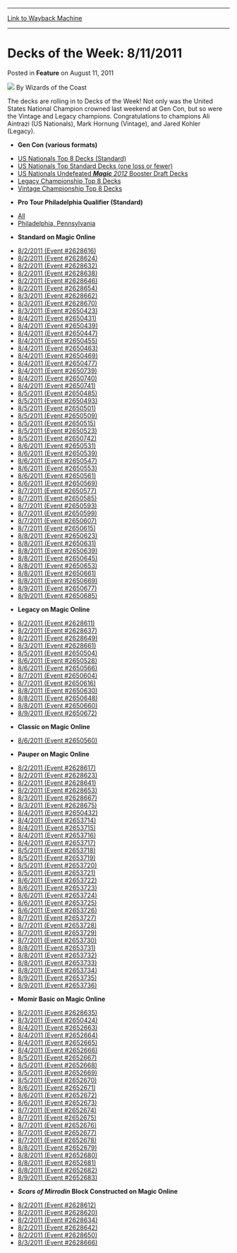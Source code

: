 
---
[Link to Wayback Machine](https://web.archive.org/web/20211017013044/https://magic.wizards.com/en/articles/archive/feature/decks-week-8112011-2011-08-11)

[_metadata_:wayback_url]:- "https://magic.wizards.com/en/articles/archive/feature/decks-week-8112011-2011-08-11"
[_metadata_:wayback_raw_url]:- "https://web.archive.org/web/20211017013044id_/https://magic.wizards.com/en/articles/archive/feature/decks-week-8112011-2011-08-11"
[_metadata_:wayback_capture_timestamp]:- "2021-10-17 01:30:44+00:00"
[_metadata_:description]:- "The decks are rolling in to Decks of the Week! Not only was the United States National Champion crowned last weekend at Gen Con, but so were the Vintage and Legacy champions. Congratulations to champions Ali Aintrazi (US Nationals), Mark Hornung (Vintage), and Jared Kohler (Legacy)."
[_metadata_:generator]:- "Drupal 7 (http://drupal.org)"
---


Decks of the Week: 8/11/2011
============================



 Posted in **Feature**
 on August 11, 2011 






![](https://media.magic.wizards.com/styles/auth_small/public/images/person/wizards_author.jpg)
By Wizards of the Coast











The decks are rolling in to Decks of the Week! Not only was the United States National Champion crowned last weekend at Gen Con, but so were the Vintage and Legacy champions. Congratulations to champions Ali Aintrazi (US Nationals), Mark Hornung (Vintage), and Jared Kohler (Legacy). 

* **Gen Con (various formats)**
+ [US Nationals Top 8 Decks (Standard)](/en/articles/archive/event-coverage/2011-us-national-championship-alternate-style-2011-08-06-0)
+ [US Nationals Top Standard Decks (one loss or fewer)](/en/articles/archive/event-coverage/2011-us-national-championship-day-2-blog-2011-08-06)
+ [US Nationals Undefeated ***Magic** 2012* Booster Draft Decks](/en/articles/archive/event-coverage/2011-us-national-championship-alternate-style-2011-08-06-0)
+ [Legacy Championship Top 8 Decks](/en/articles/archive/event-coverage/2011-us-national-championship-day-2-blog-2011-08-06)
+ [Vintage Championship Top 8 Decks](/en/articles/archive/event-coverage/2011-us-national-championship-day-1-blog-2011-08-05)
* **Pro Tour Philadelphia Qualifier (Standard)**
+ [All](/en/events/coverage/pro-tour-philadelphia-qualifier-season-top-8-standard-deck-lists)
+ [Philadelphia, Pennsylvania](/en/articles/archive/event-coverage/pro-tour-philadelphia-qualifier-season-top-8-standard-deck-lists-46)
* **Standard on Magic Online**
+ [8/2/2011 (Event #2628616)](http://archive.wizards.com/Magic/Digital/MagicOnlineTourn.aspx?x=mtg/digital/magiconline/tourn/2628616)
+ [8/2/2011 (Event #2628624)](http://archive.wizards.com/Magic/Digital/MagicOnlineTourn.aspx?x=mtg/digital/magiconline/tourn/2628624)
+ [8/2/2011 (Event #2628632)](http://archive.wizards.com/Magic/Digital/MagicOnlineTourn.aspx?x=mtg/digital/magiconline/tourn/2628632)
+ [8/2/2011 (Event #2628638)](http://archive.wizards.com/Magic/Digital/MagicOnlineTourn.aspx?x=mtg/digital/magiconline/tourn/2628638)
+ [8/2/2011 (Event #2628646)](http://archive.wizards.com/Magic/Digital/MagicOnlineTourn.aspx?x=mtg/digital/magiconline/tourn/2628646)
+ [8/2/2011 (Event #2628654)](http://archive.wizards.com/Magic/Digital/MagicOnlineTourn.aspx?x=mtg/digital/magiconline/tourn/2628654)
+ [8/3/2011 (Event #2628662)](http://archive.wizards.com/Magic/Digital/MagicOnlineTourn.aspx?x=mtg/digital/magiconline/tourn/2628662)
+ [8/3/2011 (Event #2628670)](http://archive.wizards.com/Magic/Digital/MagicOnlineTourn.aspx?x=mtg/digital/magiconline/tourn/2628670)
+ [8/3/2011 (Event #2650423)](http://archive.wizards.com/Magic/Digital/MagicOnlineTourn.aspx?x=mtg/digital/magiconline/tourn/2650423)
+ [8/4/2011 (Event #2650431)](http://archive.wizards.com/Magic/Digital/MagicOnlineTourn.aspx?x=mtg/digital/magiconline/tourn/2650431)
+ [8/4/2011 (Event #2650439)](http://archive.wizards.com/Magic/Digital/MagicOnlineTourn.aspx?x=mtg/digital/magiconline/tourn/2650439)
+ [8/4/2011 (Event #2650447)](http://archive.wizards.com/Magic/Digital/MagicOnlineTourn.aspx?x=mtg/digital/magiconline/tourn/2650447)
+ [8/4/2011 (Event #2650455)](http://archive.wizards.com/Magic/Digital/MagicOnlineTourn.aspx?x=mtg/digital/magiconline/tourn/2650455)
+ [8/4/2011 (Event #2650463)](http://archive.wizards.com/Magic/Digital/MagicOnlineTourn.aspx?x=mtg/digital/magiconline/tourn/2650463)
+ [8/4/2011 (Event #2650469)](http://archive.wizards.com/Magic/Digital/MagicOnlineTourn.aspx?x=mtg/digital/magiconline/tourn/2650469)
+ [8/4/2011 (Event #2650477)](http://archive.wizards.com/Magic/Digital/MagicOnlineTourn.aspx?x=mtg/digital/magiconline/tourn/2650477)
+ [8/4/2011 (Event #2650739)](http://archive.wizards.com/Magic/Digital/MagicOnlineTourn.aspx?x=mtg/digital/magiconline/tourn/2650739)
+ [8/4/2011 (Event #2650740)](http://archive.wizards.com/Magic/Digital/MagicOnlineTourn.aspx?x=mtg/digital/magiconline/tourn/2650740)
+ [8/4/2011 (Event #2650741)](http://archive.wizards.com/Magic/Digital/MagicOnlineTourn.aspx?x=mtg/digital/magiconline/tourn/2650741)
+ [8/5/2011 (Event #2650485)](http://archive.wizards.com/Magic/Digital/MagicOnlineTourn.aspx?x=mtg/digital/magiconline/tourn/2650485)
+ [8/5/2011 (Event #2650493)](http://archive.wizards.com/Magic/Digital/MagicOnlineTourn.aspx?x=mtg/digital/magiconline/tourn/2650493)
+ [8/5/2011 (Event #2650501)](http://archive.wizards.com/Magic/Digital/MagicOnlineTourn.aspx?x=mtg/digital/magiconline/tourn/2650501)
+ [8/5/2011 (Event #2650509)](http://archive.wizards.com/Magic/Digital/MagicOnlineTourn.aspx?x=mtg/digital/magiconline/tourn/2650509)
+ [8/5/2011 (Event #2650515)](http://archive.wizards.com/Magic/Digital/MagicOnlineTourn.aspx?x=mtg/digital/magiconline/tourn/2650515)
+ [8/5/2011 (Event #2650523)](http://archive.wizards.com/Magic/Digital/MagicOnlineTourn.aspx?x=mtg/digital/magiconline/tourn/2650523)
+ [8/5/2011 (Event #2650742)](http://archive.wizards.com/Magic/Digital/MagicOnlineTourn.aspx?x=mtg/digital/magiconline/tourn/2650742)
+ [8/6/2011 (Event #2650531)](http://archive.wizards.com/Magic/Digital/MagicOnlineTourn.aspx?x=mtg/digital/magiconline/tourn/2650531)
+ [8/6/2011 (Event #2650539)](http://archive.wizards.com/Magic/Digital/MagicOnlineTourn.aspx?x=mtg/digital/magiconline/tourn/2650539)
+ [8/6/2011 (Event #2650547)](http://archive.wizards.com/Magic/Digital/MagicOnlineTourn.aspx?x=mtg/digital/magiconline/tourn/2650547)
+ [8/6/2011 (Event #2650553)](http://archive.wizards.com/Magic/Digital/MagicOnlineTourn.aspx?x=mtg/digital/magiconline/tourn/2650553)
+ [8/6/2011 (Event #2650561)](http://archive.wizards.com/Magic/Digital/MagicOnlineTourn.aspx?x=mtg/digital/magiconline/tourn/2650561)
+ [8/6/2011 (Event #2650569)](http://archive.wizards.com/Magic/Digital/MagicOnlineTourn.aspx?x=mtg/digital/magiconline/tourn/2650569)
+ [8/7/2011 (Event #2650577)](http://archive.wizards.com/Magic/Digital/MagicOnlineTourn.aspx?x=mtg/digital/magiconline/tourn/2650577)
+ [8/7/2011 (Event #2650585)](http://archive.wizards.com/Magic/Digital/MagicOnlineTourn.aspx?x=mtg/digital/magiconline/tourn/2650585)
+ [8/7/2011 (Event #2650593)](http://archive.wizards.com/Magic/Digital/MagicOnlineTourn.aspx?x=mtg/digital/magiconline/tourn/2650593)
+ [8/7/2011 (Event #2650599)](http://archive.wizards.com/Magic/Digital/MagicOnlineTourn.aspx?x=mtg/digital/magiconline/tourn/2650599)
+ [8/7/2011 (Event #2650607)](http://archive.wizards.com/Magic/Digital/MagicOnlineTourn.aspx?x=mtg/digital/magiconline/tourn/2650607)
+ [8/7/2011 (Event #2650615)](http://archive.wizards.com/Magic/Digital/MagicOnlineTourn.aspx?x=mtg/digital/magiconline/tourn/2650615)
+ [8/8/2011 (Event #2650623)](http://archive.wizards.com/Magic/Digital/MagicOnlineTourn.aspx?x=mtg/digital/magiconline/tourn/2650623)
+ [8/8/2011 (Event #2650631)](http://archive.wizards.com/Magic/Digital/MagicOnlineTourn.aspx?x=mtg/digital/magiconline/tourn/2650631)
+ [8/8/2011 (Event #2650639)](http://archive.wizards.com/Magic/Digital/MagicOnlineTourn.aspx?x=mtg/digital/magiconline/tourn/2650639)
+ [8/8/2011 (Event #2650645)](http://archive.wizards.com/Magic/Digital/MagicOnlineTourn.aspx?x=mtg/digital/magiconline/tourn/2650645)
+ [8/8/2011 (Event #2650653)](http://archive.wizards.com/Magic/Digital/MagicOnlineTourn.aspx?x=mtg/digital/magiconline/tourn/2650653)
+ [8/8/2011 (Event #2650661)](http://archive.wizards.com/Magic/Digital/MagicOnlineTourn.aspx?x=mtg/digital/magiconline/tourn/2650661)
+ [8/8/2011 (Event #2650669)](http://archive.wizards.com/Magic/Digital/MagicOnlineTourn.aspx?x=mtg/digital/magiconline/tourn/2650669)
+ [8/9/2011 (Event #2650677)](http://archive.wizards.com/Magic/Digital/MagicOnlineTourn.aspx?x=mtg/digital/magiconline/tourn/2650677)
+ [8/9/2011 (Event #2650685)](http://archive.wizards.com/Magic/Digital/MagicOnlineTourn.aspx?x=mtg/digital/magiconline/tourn/2650685)
* **Legacy on Magic Online**
+ [8/2/2011 (Event #2628611)](http://archive.wizards.com/Magic/Digital/MagicOnlineTourn.aspx?x=mtg/digital/magiconline/tourn/2628611)
+ [8/2/2011 (Event #2628637)](http://archive.wizards.com/Magic/Digital/MagicOnlineTourn.aspx?x=mtg/digital/magiconline/tourn/2628637)
+ [8/2/2011 (Event #2628649)](http://archive.wizards.com/Magic/Digital/MagicOnlineTourn.aspx?x=mtg/digital/magiconline/tourn/2628649)
+ [8/3/2011 (Event #2628661)](http://archive.wizards.com/Magic/Digital/MagicOnlineTourn.aspx?x=mtg/digital/magiconline/tourn/2628661)
+ [8/5/2011 (Event #2650504)](http://archive.wizards.com/Magic/Digital/MagicOnlineTourn.aspx?x=mtg/digital/magiconline/tourn/2650504)
+ [8/6/2011 (Event #2650528)](http://archive.wizards.com/Magic/Digital/MagicOnlineTourn.aspx?x=mtg/digital/magiconline/tourn/2650528)
+ [8/6/2011 (Event #2650566)](http://archive.wizards.com/Magic/Digital/MagicOnlineTourn.aspx?x=mtg/digital/magiconline/tourn/2650566)
+ [8/7/2011 (Event #2650604)](http://archive.wizards.com/Magic/Digital/MagicOnlineTourn.aspx?x=mtg/digital/magiconline/tourn/2650604)
+ [8/7/2011 (Event #2650616)](http://archive.wizards.com/Magic/Digital/MagicOnlineTourn.aspx?x=mtg/digital/magiconline/tourn/2650616)
+ [8/8/2011 (Event #2650630)](http://archive.wizards.com/Magic/Digital/MagicOnlineTourn.aspx?x=mtg/digital/magiconline/tourn/2650630)
+ [8/8/2011 (Event #2650648)](http://archive.wizards.com/Magic/Digital/MagicOnlineTourn.aspx?x=mtg/digital/magiconline/tourn/2650648)
+ [8/8/2011 (Event #2650660)](http://archive.wizards.com/Magic/Digital/MagicOnlineTourn.aspx?x=mtg/digital/magiconline/tourn/2650660)
+ [8/9/2011 (Event #2650672)](http://archive.wizards.com/Magic/Digital/MagicOnlineTourn.aspx?x=mtg/digital/magiconline/tourn/2650672)
* **Classic on Magic Online**
+ [8/6/2011 (Event #2650560)](http://archive.wizards.com/Magic/Digital/MagicOnlineTourn.aspx?x=mtg/digital/magiconline/tourn/2650560)
* **Pauper on Magic Online**
+ [8/2/2011 (Event #2628617)](http://archive.wizards.com/Magic/Digital/MagicOnlineTourn.aspx?x=mtg/digital/magiconline/tourn/2628617)
+ [8/2/2011 (Event #2628623)](http://archive.wizards.com/Magic/Digital/MagicOnlineTourn.aspx?x=mtg/digital/magiconline/tourn/2628623)
+ [8/2/2011 (Event #2628641)](http://archive.wizards.com/Magic/Digital/MagicOnlineTourn.aspx?x=mtg/digital/magiconline/tourn/2628641)
+ [8/2/2011 (Event #2628653)](http://archive.wizards.com/Magic/Digital/MagicOnlineTourn.aspx?x=mtg/digital/magiconline/tourn/2628653)
+ [8/3/2011 (Event #2628667)](http://archive.wizards.com/Magic/Digital/MagicOnlineTourn.aspx?x=mtg/digital/magiconline/tourn/2628667)
+ [8/3/2011 (Event #2628675)](http://archive.wizards.com/Magic/Digital/MagicOnlineTourn.aspx?x=mtg/digital/magiconline/tourn/2628675)
+ [8/4/2011 (Event #2650432)](http://archive.wizards.com/Magic/Digital/MagicOnlineTourn.aspx?x=mtg/digital/magiconline/tourn/2650432)
+ [8/4/2011 (Event #2653714)](http://archive.wizards.com/Magic/Digital/MagicOnlineTourn.aspx?x=mtg/digital/magiconline/tourn/2653714)
+ [8/4/2011 (Event #2653715)](http://archive.wizards.com/Magic/Digital/MagicOnlineTourn.aspx?x=mtg/digital/magiconline/tourn/2653715)
+ [8/4/2011 (Event #2653716)](http://archive.wizards.com/Magic/Digital/MagicOnlineTourn.aspx?x=mtg/digital/magiconline/tourn/2653716)
+ [8/4/2011 (Event #2653717)](http://archive.wizards.com/Magic/Digital/MagicOnlineTourn.aspx?x=mtg/digital/magiconline/tourn/2653717)
+ [8/5/2011 (Event #2653718)](http://archive.wizards.com/Magic/Digital/MagicOnlineTourn.aspx?x=mtg/digital/magiconline/tourn/2653718)
+ [8/5/2011 (Event #2653719)](http://archive.wizards.com/Magic/Digital/MagicOnlineTourn.aspx?x=mtg/digital/magiconline/tourn/2653719)
+ [8/5/2011 (Event #2653720)](http://archive.wizards.com/Magic/Digital/MagicOnlineTourn.aspx?x=mtg/digital/magiconline/tourn/2653720)
+ [8/5/2011 (Event #2653721)](http://archive.wizards.com/Magic/Digital/MagicOnlineTourn.aspx?x=mtg/digital/magiconline/tourn/2653721)
+ [8/6/2011 (Event #2653722)](http://archive.wizards.com/Magic/Digital/MagicOnlineTourn.aspx?x=mtg/digital/magiconline/tourn/2653722)
+ [8/6/2011 (Event #2653723)](http://archive.wizards.com/Magic/Digital/MagicOnlineTourn.aspx?x=mtg/digital/magiconline/tourn/2653723)
+ [8/6/2011 (Event #2653724)](http://archive.wizards.com/Magic/Digital/MagicOnlineTourn.aspx?x=mtg/digital/magiconline/tourn/2653724)
+ [8/6/2011 (Event #2653725)](http://archive.wizards.com/Magic/Digital/MagicOnlineTourn.aspx?x=mtg/digital/magiconline/tourn/2653725)
+ [8/6/2011 (Event #2653726)](http://archive.wizards.com/Magic/Digital/MagicOnlineTourn.aspx?x=mtg/digital/magiconline/tourn/2653726)
+ [8/7/2011 (Event #2653727)](http://archive.wizards.com/Magic/Digital/MagicOnlineTourn.aspx?x=mtg/digital/magiconline/tourn/2653727)
+ [8/7/2011 (Event #2653728)](http://archive.wizards.com/Magic/Digital/MagicOnlineTourn.aspx?x=mtg/digital/magiconline/tourn/2653728)
+ [8/7/2011 (Event #2653729)](http://archive.wizards.com/Magic/Digital/MagicOnlineTourn.aspx?x=mtg/digital/magiconline/tourn/2653729)
+ [8/7/2011 (Event #2653730)](http://archive.wizards.com/Magic/Digital/MagicOnlineTourn.aspx?x=mtg/digital/magiconline/tourn/2653730)
+ [8/8/2011 (Event #2653731)](http://archive.wizards.com/Magic/Digital/MagicOnlineTourn.aspx?x=mtg/digital/magiconline/tourn/2653731)
+ [8/8/2011 (Event #2653732)](http://archive.wizards.com/Magic/Digital/MagicOnlineTourn.aspx?x=mtg/digital/magiconline/tourn/2653732)
+ [8/8/2011 (Event #2653733)](http://archive.wizards.com/Magic/Digital/MagicOnlineTourn.aspx?x=mtg/digital/magiconline/tourn/2653733)
+ [8/8/2011 (Event #2653734)](http://archive.wizards.com/Magic/Digital/MagicOnlineTourn.aspx?x=mtg/digital/magiconline/tourn/2653734)
+ [8/9/2011 (Event #2653735)](http://archive.wizards.com/Magic/Digital/MagicOnlineTourn.aspx?x=mtg/digital/magiconline/tourn/2653735)
+ [8/9/2011 (Event #2653736)](http://archive.wizards.com/Magic/Digital/MagicOnlineTourn.aspx?x=mtg/digital/magiconline/tourn/2653736)
* **Momir Basic on Magic Online**
+ [8/2/2011 (Event #2628635)](http://archive.wizards.com/Magic/Digital/MagicOnlineTourn.aspx?x=mtg/digital/magiconline/tourn/2628635)
+ [8/3/2011 (Event #2650424)](http://archive.wizards.com/Magic/Digital/MagicOnlineTourn.aspx?x=mtg/digital/magiconline/tourn/2650424)
+ [8/4/2011 (Event #2652663)](http://archive.wizards.com/Magic/Digital/MagicOnlineTourn.aspx?x=mtg/digital/magiconline/tourn/2652663)
+ [8/4/2011 (Event #2652664)](http://archive.wizards.com/Magic/Digital/MagicOnlineTourn.aspx?x=mtg/digital/magiconline/tourn/2652664)
+ [8/4/2011 (Event #2652665)](http://archive.wizards.com/Magic/Digital/MagicOnlineTourn.aspx?x=mtg/digital/magiconline/tourn/2652665)
+ [8/4/2011 (Event #2652666)](http://archive.wizards.com/Magic/Digital/MagicOnlineTourn.aspx?x=mtg/digital/magiconline/tourn/2652666)
+ [8/5/2011 (Event #2652667)](http://archive.wizards.com/Magic/Digital/MagicOnlineTourn.aspx?x=mtg/digital/magiconline/tourn/2652667)
+ [8/5/2011 (Event #2652668)](http://archive.wizards.com/Magic/Digital/MagicOnlineTourn.aspx?x=mtg/digital/magiconline/tourn/2652668)
+ [8/5/2011 (Event #2652669)](http://archive.wizards.com/Magic/Digital/MagicOnlineTourn.aspx?x=mtg/digital/magiconline/tourn/2652669)
+ [8/5/2011 (Event #2652670)](http://archive.wizards.com/Magic/Digital/MagicOnlineTourn.aspx?x=mtg/digital/magiconline/tourn/2652670)
+ [8/6/2011 (Event #2652671)](http://archive.wizards.com/Magic/Digital/MagicOnlineTourn.aspx?x=mtg/digital/magiconline/tourn/2652671)
+ [8/6/2011 (Event #2652672)](http://archive.wizards.com/Magic/Digital/MagicOnlineTourn.aspx?x=mtg/digital/magiconline/tourn/2652672)
+ [8/6/2011 (Event #2652673)](http://archive.wizards.com/Magic/Digital/MagicOnlineTourn.aspx?x=mtg/digital/magiconline/tourn/2652673)
+ [8/7/2011 (Event #2652674)](http://archive.wizards.com/Magic/Digital/MagicOnlineTourn.aspx?x=mtg/digital/magiconline/tourn/2652674)
+ [8/7/2011 (Event #2652675)](http://archive.wizards.com/Magic/Digital/MagicOnlineTourn.aspx?x=mtg/digital/magiconline/tourn/2652675)
+ [8/7/2011 (Event #2652676)](http://archive.wizards.com/Magic/Digital/MagicOnlineTourn.aspx?x=mtg/digital/magiconline/tourn/2652676)
+ [8/7/2011 (Event #2652677)](http://archive.wizards.com/Magic/Digital/MagicOnlineTourn.aspx?x=mtg/digital/magiconline/tourn/2652677)
+ [8/7/2011 (Event #2652678)](http://archive.wizards.com/Magic/Digital/MagicOnlineTourn.aspx?x=mtg/digital/magiconline/tourn/2652678)
+ [8/8/2011 (Event #2652679)](http://archive.wizards.com/Magic/Digital/MagicOnlineTourn.aspx?x=mtg/digital/magiconline/tourn/2652679)
+ [8/8/2011 (Event #2652680)](http://archive.wizards.com/Magic/Digital/MagicOnlineTourn.aspx?x=mtg/digital/magiconline/tourn/2652680)
+ [8/8/2011 (Event #2652681)](http://archive.wizards.com/Magic/Digital/MagicOnlineTourn.aspx?x=mtg/digital/magiconline/tourn/2652681)
+ [8/8/2011 (Event #2652682)](http://archive.wizards.com/Magic/Digital/MagicOnlineTourn.aspx?x=mtg/digital/magiconline/tourn/2652682)
+ [8/9/2011 (Event #2652683)](http://archive.wizards.com/Magic/Digital/MagicOnlineTourn.aspx?x=mtg/digital/magiconline/tourn/2652683)
* ***Scars of Mirrodin* Block Constructed on Magic Online**
+ [8/2/2011 (Event #2628612)](http://archive.wizards.com/Magic/Digital/MagicOnlineTourn.aspx?x=mtg/digital/magiconline/tourn/2628612)
+ [8/2/2011 (Event #2628620)](http://archive.wizards.com/Magic/Digital/MagicOnlineTourn.aspx?x=mtg/digital/magiconline/tourn/2628620)
+ [8/2/2011 (Event #2628634)](http://archive.wizards.com/Magic/Digital/MagicOnlineTourn.aspx?x=mtg/digital/magiconline/tourn/2628634)
+ [8/2/2011 (Event #2628642)](http://archive.wizards.com/Magic/Digital/MagicOnlineTourn.aspx?x=mtg/digital/magiconline/tourn/2628642)
+ [8/2/2011 (Event #2628650)](http://archive.wizards.com/Magic/Digital/MagicOnlineTourn.aspx?x=mtg/digital/magiconline/tourn/2628650)
+ [8/3/2011 (Event #2628666)](http://archive.wizards.com/Magic/Digital/MagicOnlineTourn.aspx?x=mtg/digital/magiconline/tourn/2628666)






